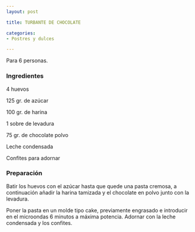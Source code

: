 ```yaml
---
layout: post

title: TURBANTE DE CHOCOLATE

categories:
- Postres y dulces

---
```

Para 6 personas.

<h3>Ingredientes</h3>

4 huevos

125 gr. de azúcar

100 gr. de harina

1 sobre de levadura

75 gr. de chocolate polvo

Leche condensada

Confites para adornar

<h3>Preparación</h3>

Batir los huevos con el azúcar hasta que quede una pasta cremosa, a continuación añadir la harina tamizada y el chocolate en polvo junto con la levadura.

Poner la pasta en un molde tipo cake, previamente engrasado e introducir en el microondas 6 minutos a máxima potencia. Adornar con la leche condensada y los confites.